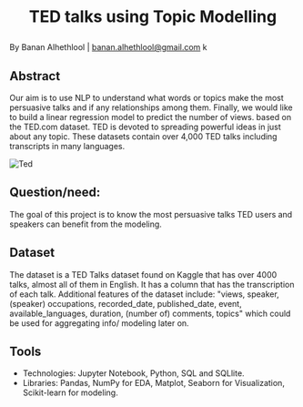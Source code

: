 # <p align="center"> TED talks using Topic Modelling </p>
By Banan Alhethlool | banan.alhethlool@gmail.com
k
## Abstract

Our aim is to use NLP to understand what words or topics make the most persuasive talks and if any relationships among them. Finally, we would like to build a linear regression model to predict the number of views. based on the TED.com dataset. TED is devoted to spreading powerful ideas in just about any topic. These datasets contain over 4,000 TED talks including transcripts in many languages.

![Ted](https://upload.wikimedia.org/wikipedia/commons/thumb/a/aa/TED_three_letter_logo.svg/2560px-TED_three_letter_logo.svg.png)


## Question/need:
The goal of this project is to know the most persuasive talks TED users and speakers can benefit from the modeling.

## Dataset

The dataset is a TED Talks dataset found on Kaggle that has over 4000 talks, almost all of them in English. It has a column that has the transcription of each talk. Additional features of the dataset include: "views, speaker, (speaker) occupations, recorded_date, published_date, event, available_languages, duration, (number of) comments, topics" which could be used for aggregating info/ modeling later on.

## Tools

- Technologies: Jupyter Notebook, Python, SQL and SQLlite.
- Libraries: Pandas, NumPy for EDA, Matplot, Seaborn for Visualization, Scikit-learn for modeling.
